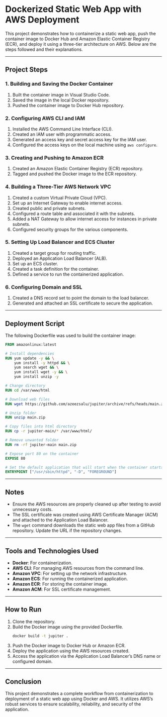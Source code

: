 
# Dockerized Static Web App with AWS Deployment

This project demonstrates how to containerize a static web app, push the container image to Docker Hub and Amazon Elastic Container Registry (ECR), and deploy it using a three-tier architecture on AWS. Below are the steps followed and their explanations.

---

## Project Steps

### **1. Building and Saving the Docker Container**
1. Built the container image in Visual Studio Code.
2. Saved the image in the local Docker repository.
3. Pushed the container image to Docker Hub repository.

### **2. Configuring AWS CLI and IAM**
1. Installed the AWS Command Line Interface (CLI).
2. Created an IAM user with programmatic access.
3. Generated an access key and secret access key for the IAM user.
4. Configured the access keys on the local machine using `aws configure`.

### **3. Creating and Pushing to Amazon ECR**
1. Created an Amazon Elastic Container Registry (ECR) repository.
2. Tagged and pushed the Docker image to the ECR repository.

### **4. Building a Three-Tier AWS Network VPC**
1. Created a custom Virtual Private Cloud (VPC).
2. Set up an Internet Gateway to enable internet access.
3. Created public and private subnets.
4. Configured a route table and associated it with the subnets.
5. Added a NAT Gateway to allow internet access for instances in private subnets.
6. Configured security groups for the various components.

### **5. Setting Up Load Balancer and ECS Cluster**
1. Created a target group for routing traffic.
2. Deployed an Application Load Balancer (ALB).
3. Set up an ECS cluster.
4. Created a task definition for the container.
5. Defined a service to run the containerized application.

### **6. Configuring Domain and SSL**
1. Created a DNS record set to point the domain to the load balancer.
2. Generated and attached an SSL certificate to secure the application.

---

## Deployment Script

The following Dockerfile was used to build the container image:

```dockerfile
FROM amazonlinux:latest

# Install dependencies
RUN yum update -y && \
    yum install -y httpd && \
    yum search wget && \
    yum install wget -y && \
    yum install unzip -y

# Change directory
RUN cd /var/www/html

# Download web files
RUN wget https://github.com/azeezsalu/jupiter/archive/refs/heads/main.zip

# Unzip folder
RUN unzip main.zip

# Copy files into html directory
RUN cp -r jupiter-main/* /var/www/html/

# Remove unwanted folder
RUN rm -rf jupiter-main main.zip

# Expose port 80 on the container
EXPOSE 80

# Set the default application that will start when the container starts
ENTRYPOINT ["/usr/sbin/httpd", "-D", "FOREGROUND"]
```

---

## Notes
- Ensure the AWS resources are properly cleaned up after testing to avoid unnecessary costs.
- The SSL certificate was created using AWS Certificate Manager (ACM) and attached to the Application Load Balancer.
- The `wget` command downloads the static web app files from a GitHub repository. Update the URL if the repository changes.

---

## Tools and Technologies Used
- **Docker**: For containerization.
- **AWS CLI**: For managing AWS resources from the command line.
- **Amazon VPC**: For setting up the network infrastructure.
- **Amazon ECS**: For running the containerized application.
- **Amazon ECR**: For storing the container image.
- **Amazon ACM**: For SSL certificate management.

---

## How to Run
1. Clone the repository.
2. Build the Docker image using the provided Dockerfile.
   ```bash
   docker build -t jupiter .
   ```
3. Push the Docker image to Docker Hub or Amazon ECR.
4. Deploy the application using the AWS resources created.
5. Access the application via the Application Load Balancer’s DNS name or configured domain.

---

## Conclusion
This project demonstrates a complete workflow from containerization to deployment of a static web app using Docker and AWS. It utilizes AWS’s robust services to ensure scalability, reliability, and security of the application.

